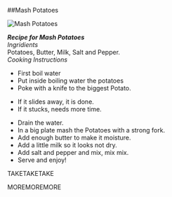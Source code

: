 ##Mash Potatoes

![Mash Potatoes](https://static01.nyt.com/images/2021/11/03/dining/JM-Mashed-Potatoes/JM-Mashed-Potatoes-threeByTwoMediumAt2X.jpg)

**_Recipe for Mash Potatoes_**  
_Ingridients_  
Potatoes, Butter, Milk, Salt and Pepper.  
_Cooking Instructions_
* First boil water  
* Put inside boiling water the potatoes  
* Poke with a knife to the biggest Potato.  
 - If it slides away, it is done.  
 - If it stucks, needs more time.  
* Drain the water.  
* In a big plate mash the Potatoes with a strong fork.  
* Add enough butter to make it moisture.  
* Add a little milk so it looks not dry.  
* Add salt and pepper and mix, mix mix.  
* Serve and enjoy! 

TAKETAKETAKE

MOREMOREMORE 
